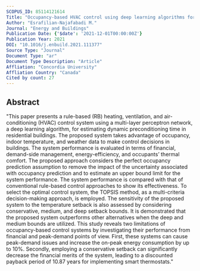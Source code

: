 ```yaml
---
SCOPUS_ID: 85114121614
Title: "Occupancy-based HVAC control using deep learning algorithms for estimating online preconditioning time in residential buildings"
Author: "Esrafilian-Najafabadi M."
Journal: "Energy and Buildings"
Publication Date: {'$date': '2021-12-01T00:00:00Z'}
Publication Year: 2021
DOI: "10.1016/j.enbuild.2021.111377"
Source Type: "Journal"
Document Type: "ar"
Document Type Description: "Article"
Affliation: "Concordia University"
Affliation Country: "Canada"
Cited by count: 27
---
```


## Abstract
"This paper presents a rule-based (RB) heating, ventilation, and air-conditioning (HVAC) control system using a multi-layer perceptron network, a deep learning algorithm, for estimating dynamic preconditioning time in residential buildings. The proposed system takes advantage of occupancy, indoor temperature, and weather data to make control decisions in buildings. The system performance is evaluated in terms of financial, demand-side management, energy-efficiency, and occupants’ thermal comfort. The proposed approach considers the perfect occupancy prediction assumption to remove the impact of the uncertainty associated with occupancy prediction and to estimate an upper bound limit for the system performance. The system performance is compared with that of conventional rule-based control approaches to show its effectiveness. To select the optimal control system, the TOPSIS method, as a multi-criteria decision-making approach, is employed. The sensitivity of the proposed system to the temperature setback is also assessed by considering conservative, medium, and deep setback bounds. It is demonstrated that the proposed system outperforms other alternatives when the deep and medium bounds are utilized. This study reveals two limitations of occupancy-based control systems by investigating their performance from financial and peak-demand points of view. First, these systems can cause peak-demand issues and increase the on-peak energy consumption by up to 10%. Secondly, employing a conservative setback can significantly decrease the financial merits of the system, leading to a discounted payback period of 10.87 years for implementing smart thermostats."
